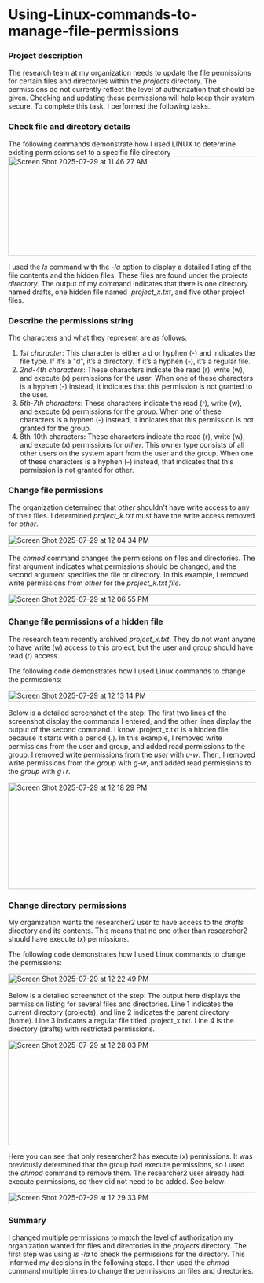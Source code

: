 # Using-Linux-commands-to-manage-file-permissions

### Project description
The research team at my organization needs to update the file permissions for certain files and directories within the *projects* directory. The permissions do not currently reflect the level of authorization that should be given. Checking and updating these permissions will help keep their system secure. To complete this task, I performed the following tasks.

### Check file and directory details
The following commands demonstrate how I used LINUX to determine existing permissions set to a specific file directory
<img width="613" height="202" alt="Screen Shot 2025-07-29 at 11 46 27 AM" src="https://github.com/user-attachments/assets/5c57879a-4018-4b6c-a6d3-b3ccb1e4de40" />

I used the *ls* command with the *-la* option to display a detailed listing of the file contents and the hidden files. These files are found under the projects *directory*. The
output of my command indicates that there is one directory named drafts, one hidden file named *.project_x.txt*, and five other project files.

### Describe the permissions string
The characters and what they represent are as follows:
1) *1st character*: This character is either a d or hyphen (-) and indicates the file type. If it’s a "d", it’s a directory. If it’s a hyphen (-), it’s a regular file.
2) *2nd-4th characters*: These characters indicate the read (r), write (w), and execute (x) permissions for the *user*. When one of these characters is a hyphen (-) instead, it indicates that this permission is not granted to the user.
3) *5th-7th characters*: These characters indicate the read (r), write (w), and execute (x) permissions for the *group*. When one of these characters is a hyphen (-) instead, it indicates that this permission is not granted for the group.
4) 8th-10th characters: These characters indicate the read (r), write (w), and execute (x) permissions for *other*. This owner type consists of all other users on the system apart from the user and the group. When one of these characters is a hyphen (-) instead, that indicates that this permission is not granted for other.

### Change file permissions
The organization determined that *other* shouldn't have write access to any of their files. I determined *project_k.txt* must have the write access removed for *other*.

<img width="621" height="24" alt="Screen Shot 2025-07-29 at 12 04 34 PM" src="https://github.com/user-attachments/assets/ccf733c2-c3a3-4a89-be59-da988dda3aac" />

The *chmod* command changes the permissions on files and directories. The first argument indicates what permissions should be changed, and the second argument specifies the file or directory. In this example, I removed write permissions from *other* for the *project_k.txt file*.

<img width="616" height="23" alt="Screen Shot 2025-07-29 at 12 06 55 PM" src="https://github.com/user-attachments/assets/71bfc5df-57a0-4c03-8ada-4d9ed890a269" />

### Change file permissions of a hidden file
The research team recently archived *project_x.txt*. They do not want anyone to have write (w) access to this project, but the user and group should have read (r) access.

The following code demonstrates how I used Linux commands to change the permissions:

<img width="612" height="23" alt="Screen Shot 2025-07-29 at 12 13 14 PM" src="https://github.com/user-attachments/assets/87b58f23-658a-4cf5-b034-67f546d551a8" />

Below is a detailed screenshot of the step:
The first two lines of the screenshot display the commands I entered, and the other lines display the output of the second command. I know .project_x.txt is a hidden file because
it starts with a period (.). In this example, I removed write permissions from the user and group, and added read permissions to the group. I removed write permissions from the *user* with *u-w*. Then, I removed write permissions from the *group* with *g-w*, and added read permissions to the *group* with *g+r*.

<img width="613" height="217" alt="Screen Shot 2025-07-29 at 12 18 29 PM" src="https://github.com/user-attachments/assets/35231240-fb17-4d70-8aef-73bd82f6f276" />

### Change directory permissions
My organization wants the researcher2 user to have access to the *drafts* directory and its contents. This means that no one other than researcher2 should have execute (x)
permissions.

The following code demonstrates how I used Linux commands to change the permissions:

<img width="613" height="22" alt="Screen Shot 2025-07-29 at 12 22 49 PM" src="https://github.com/user-attachments/assets/3a10e69a-81a4-4324-9f81-edfeab38f982" />

Below is a detailed screenshot of the step:
The output here displays the permission listing for several files and directories. Line 1 indicates the current directory (projects), and line 2 indicates the parent directory (home). Line 3 indicates a regular file titled .project_x.txt. Line 4 is the directory (drafts) with restricted permissions.

<img width="613" height="214" alt="Screen Shot 2025-07-29 at 12 28 03 PM" src="https://github.com/user-attachments/assets/ea50ac29-2b0d-49de-8f84-deeba04fdb49" />

Here you can see that only researcher2 has execute (x) permissions. It was previously determined that the group had execute permissions, so I used the *chmod* command
to remove them. The researcher2 user already had execute permissions, so they did not need to be added. See below:

<img width="615" height="24" alt="Screen Shot 2025-07-29 at 12 29 33 PM" src="https://github.com/user-attachments/assets/068a9eaa-26d1-467f-9814-0660ab5c3b44" />

### Summary

I changed multiple permissions to match the level of authorization my organization wanted for files and directories in the *projects* directory. The first step was using *ls -la* to check the permissions for the directory. This informed my decisions in the following steps. I then used the *chmod* command multiple times to change the permissions on files and
directories.









